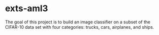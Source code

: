 # exts-aml3
The goal of this project is to build an image classifier on a subset of the CIFAR-10 data set with four categories: trucks, cars, airplanes, and ships.
